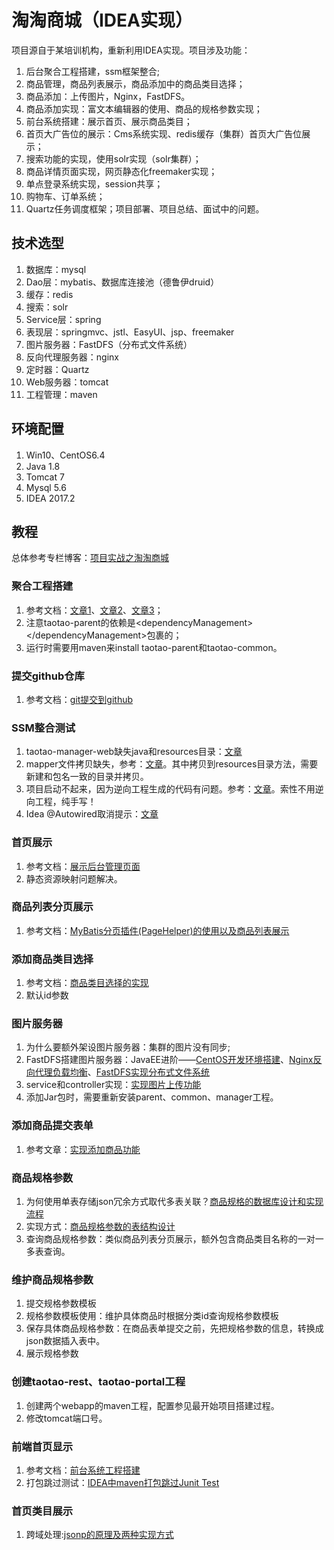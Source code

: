 # 淘淘商城（IDEA实现）
项目源自于某培训机构，重新利用IDEA实现。项目涉及功能：
1. 后台聚合工程搭建，ssm框架整合;
2. 商品管理，商品列表展示，商品添加中的商品类目选择；
3. 商品添加：上传图片，Nginx，FastDFS。
4. 商品添加实现：富文本编辑器的使用、商品的规格参数实现；
5. 前台系统搭建：展示首页、展示商品类目；
6. 首页大广告位的展示：Cms系统实现、redis缓存（集群）首页大广告位展示；
7. 搜索功能的实现，使用solr实现（solr集群）；
8. 商品详情页面实现，网页静态化freemaker实现；
9. 单点登录系统实现，session共享；
10. 购物车、订单系统；
11. Quartz任务调度框架；项目部署、项目总结、面试中的问题。

## 技术选型
1. 数据库：mysql
2. Dao层：mybatis、数据库连接池（德鲁伊druid）
3. 缓存：redis
4. 搜索：solr
5. Service层：spring
6. 表现层：springmvc、jstl、EasyUI、jsp、freemaker
7. 图片服务器：FastDFS（分布式文件系统）
8. 反向代理服务器：nginx
9. 定时器：Quartz
10. Web服务器：tomcat
11. 工程管理：maven

## 环境配置
1. Win10、CentOS6.4
2. Java 1.8
3. Tomcat 7
4. Mysql 5.6
5. IDEA 2017.2

## 教程
总体参考专栏博客：[项目实战之淘淘商城](https://blog.csdn.net/column/details/15737.html?&page=5)
### 聚合工程搭建
1. 参考文档：[文章1](https://blog.csdn.net/wb8878/article/details/77162078)、[文章2](https://blog.csdn.net/for_my_life/article/details/78939078)、[文章3](https://blog.csdn.net/yerenyuan_pku/article/details/72669269)；
2. 注意taotao-parent的依赖是\<dependencyManagement>\</dependencyManagement>包裹的；
3. 运行时需要用maven来install taotao-parent和taotao-common。

### 提交github仓库
1. 参考文档：[git提交到github](https://blog.csdn.net/a695017449/article/details/26103761)

### SSM整合测试
1. taotao-manager-web缺失java和resources目录：[文章](https://blog.csdn.net/u014756827/article/details/52497572)
2. mapper文件拷贝缺失，参考：[文章](https://blog.csdn.net/xiaoshubiao/article/details/78563037)。其中拷贝到resources目录方法，需要新建和包名一致的目录并拷贝。
3. 项目启动不起来，因为逆向工程生成的代码有问题。参考：[文章](https://bbs.csdn.net/topics/392273297)。索性不用逆向工程，纯手写！
4. Idea @Autowired取消提示：[文章](https://blog.csdn.net/qqyouhappy/article/details/52366198)

### 首页展示
1. 参考文档：[展示后台管理页面](https://blog.csdn.net/yerenyuan_pku/article/details/72773063)
2. 静态资源映射问题解决。

### 商品列表分页展示
1. 参考文档：[MyBatis分页插件(PageHelper)的使用以及商品列表展示](https://blog.csdn.net/yerenyuan_pku/article/details/72774381)

### 添加商品类目选择
1. 参考文档：[商品类目选择的实现](https://blog.csdn.net/yerenyuan_pku/article/details/72786989)
2. 默认id参数

### 图片服务器
1. 为什么要额外架设图片服务器：集群的图片没有同步;
2. FastDFS搭建图片服务器：JavaEE进阶——[CentOS开发环境搭建](https://blog.csdn.net/bskfnvjtlyzmv867/article/details/80679324)、[Nginx反向代理负载均衡](https://blog.csdn.net/bskfnvjtlyzmv867/article/details/80682470)、[FastDFS实现分布式文件系统](https://blog.csdn.net/bskfnvjtlyzmv867/article/details/80714435)
3. service和controller实现：[实现图片上传功能](https://blog.csdn.net/yerenyuan_pku/article/details/72808000)
4. 添加Jar包时，需要重新安装parent、common、manager工程。

### 添加商品提交表单
1. 参考文章：[实现添加商品功能](https://blog.csdn.net/yerenyuan_pku/article/details/72810937)

### 商品规格参数
1. 为何使用单表存储json冗余方式取代多表关联？[商品规格的数据库设计和实现流程](https://blog.csdn.net/qq_40369829/article/details/79515596)
2. 实现方式：[商品规格参数的表结构设计](https://blog.csdn.net/qq_1017097573/article/details/68501687)
3. 查询商品规格参数：类似商品列表分页展示，额外包含商品类目名称的一对一多表查询。

### 维护商品规格参数
1. 提交规格参数模板
2. 规格参数模板使用：维护具体商品时根据分类id查询规格参数模板
3. 保存具体商品规格参数：在商品表单提交之前，先把规格参数的信息，转换成json数据插入表中。
4. 展示规格参数

### 创建taotao-rest、taotao-portal工程
1. 创建两个webapp的maven工程，配置参见最开始项目搭建过程。
2. 修改tomcat端口号。

### 前端首页显示
1. 参考文档：[前台系统工程搭建](https://blog.csdn.net/yerenyuan_pku/article/details/72825533)
2. 打包跳过测试：[IDEA中maven打包跳过Junit Test](https://www.cnblogs.com/ningheshutong/p/6380933.html)

### 首页类目展示
1. 跨域处理:[jsonp的原理及两种实现方式](https://blog.csdn.net/yerenyuan_pku/article/details/73296428)
